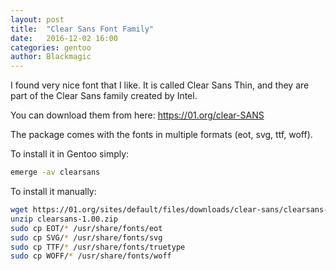 ```yaml
---
layout: post
title:  "Clear Sans Font Family"
date:   2016-12-02 16:00
categories: gentoo
author: Blackmagic
---
```


I found very nice font that I like. It is called Clear Sans Thin, and they are part of the Clear Sans family created by Intel.

You can download them from here: https://01.org/clear-SANS

The package comes with the fonts in multiple formats (eot, svg, ttf, woff). 

To install it in Gentoo simply:

```bash
emerge -av clearsans
```

To install it manually:

```bash
wget https://01.org/sites/default/files/downloads/clear-sans/clearsans-1.00.zip
unzip clearsans-1.00.zip
sudo cp EOT/* /usr/share/fonts/eot
sudo cp SVG/* /usr/share/fonts/svg
sudo cp TTF/* /usr/share/fonts/truetype
sudo cp WOFF/* /usr/share/fonts/woff
```
